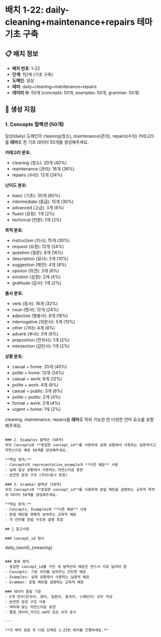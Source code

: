 # 배치 1-22: daily-cleaning+maintenance+repairs 테마 기초 구축

## 📋 배치 정보
- **배치 번호**: 1-22
- **단계**: 1단계 (기초 구축)
- **도메인**: 일상
- **테마**: daily+cleaning+maintenance+repairs
- **데이터 수**: 50개 (concepts: 50개, examples: 50개, grammar: 50개)

## 🎯 생성 지침

### 1. Concepts 컬렉션 (50개)
일상(daily) 도메인의 cleaning(청소), maintenance(관리), repairs(수리) 카테고리를 **테마**로 한 기초 데이터 50개를 생성해주세요.

**카테고리 분포:**
- cleaning (청소): 20개 (40%)
- maintenance (관리): 18개 (36%)
- repairs (수리): 12개 (24%)

**난이도 분포:**
- basic (기초): 30개 (60%)
- intermediate (중급): 15개 (30%)
- advanced (고급): 3개 (6%)
- fluent (유창): 1개 (2%)
- technical (전문): 1개 (2%)

**목적 분포:**
- instruction (지시): 15개 (30%)
- request (요청): 12개 (24%)
- question (질문): 8개 (16%)
- description (묘사): 5개 (10%)
- suggestion (제안): 4개 (8%)
- opinion (의견): 3개 (6%)
- emotion (감정): 2개 (4%)
- gratitude (감사): 1개 (2%)

**품사 분포:**
- verb (동사): 16개 (32%)
- noun (명사): 12개 (24%)
- adjective (형용사): 8개 (16%)
- interrogative (의문사): 5개 (10%)
- other (기타): 4개 (8%)
- adverb (부사): 3개 (6%)
- preposition (전치사): 1개 (2%)
- interjection (감탄사): 1개 (2%)

**상황 분포:**
- casual + home: 20개 (40%)
- polite + home: 12개 (24%)
- casual + work: 6개 (12%)
- polite + work: 4개 (8%)
- casual + public: 3개 (6%)
- polite + public: 2개 (4%)
- formal + work: 2개 (4%)
- urgent + home: 1개 (2%)

cleaning, maintenance, repairs를 **테마**로 하되 가능한 한 다양한 언어 요소를 포함해주세요.

```

### 2. Examples 컬렉션 (50개)
위의 Concepts와 **동일한 concept_id**를 사용하여 실제 상황에서 사용하는 실용적이고 자연스러운 예문 50개를 생성해주세요.

**핵심 원칙:**
- Concepts의 representative_example과 **다른 예문** 사용
- 실제 일상 상황에서 사용하는 자연스러운 표현
- 완전한 문장 구조 (주어+동사 포함)

### 3. Grammar 컬렉션 (50개)
위의 Concepts와 **동일한 concept_id**를 사용하여 문법 패턴을 설명하는 교육적 목적의 데이터 50개를 생성해주세요.

**핵심 원칙:**
- Concepts, Examples와 **다른 예문** 사용
- 문법 패턴을 명확히 보여주는 교육적 예문
- 각 언어별 문법 구조와 설명 포함

## 📝 참고사항

### concept_id 형식
```
daily_{word}_{meaning}
```

### 중복 방지
- 동일한 concept_id를 가진 세 컬렉션의 예문은 반드시 서로 달라야 함
- Concepts: 기본 의미를 보여주는 간단한 예문
- Examples: 실제 상황에서 사용하는 실용적 예문  
- Grammar: 문법 패턴을 설명하는 교육적 예문

### 데이터 품질 기준
- 5개 언어(한국어, 영어, 일본어, 중국어, 스페인어) 모두 작성
- 완전한 문장 구조 사용
- 테마에 맞는 자연스러운 표현
- 통합_데이터_가이드.md의 모든 규칙 준수

---

**이 배치 완료 후 다음 단계로 1-23번 배치를 진행하세요.**
